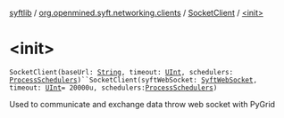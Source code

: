 [syftlib](../../index.md) / [org.openmined.syft.networking.clients](../index.md) / [SocketClient](index.md) / [&lt;init&gt;](./-init-.md)

# &lt;init&gt;

`SocketClient(baseUrl: `[`String`](https://kotlinlang.org/api/latest/jvm/stdlib/kotlin/-string/index.html)`, timeout: `[`UInt`](https://kotlinlang.org/api/latest/jvm/stdlib/kotlin/-u-int/index.html)`, schedulers: `[`ProcessSchedulers`](../../org.openmined.syft.threading/-process-schedulers/index.md)`)``SocketClient(syftWebSocket: `[`SyftWebSocket`](../-syft-web-socket/index.md)`, timeout: `[`UInt`](https://kotlinlang.org/api/latest/jvm/stdlib/kotlin/-u-int/index.html)` = 20000u, schedulers: `[`ProcessSchedulers`](../../org.openmined.syft.threading/-process-schedulers/index.md)`)`

Used to communicate and exchange data throw web socket with PyGrid

